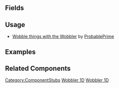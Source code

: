 <languages></languages> <translate>

## Fields

## Usage

-   [Wobble things with the
    Wobbler](https://www.youtube.com/watch?v=fJ5-IXKNq1Q) by
    [ProbablePrime](User:ProbablePrime "wikilink")

## Examples

## Related Components

</translate>

[Category:ComponentStubs](Category:ComponentStubs "wikilink") [Wobbler
1D](Category:Components{{#translation:}} "wikilink") [Wobbler
1D](Category:Components:Transform:Drivers{{#translation:}} "wikilink")